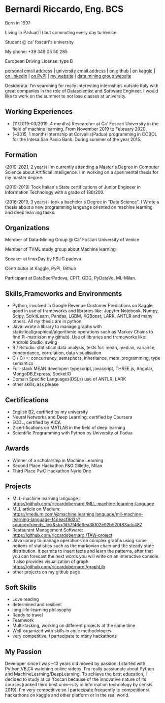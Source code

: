 # Bernardi Riccardo, Eng. BCS

Born in 1997

Living in Padua(IT) but commuting every day to Venice.

Student @ ca' foscari's university

My phone: +39 349 05 50 285

European Driving License: type B

<div id="webaddress">
<a href="riccardo.bernardi@rocketmail.com">personal email address</a>
| <a href="864018@stud.unive.it">university email address</a> 
| <a href="https://github.com/riccardobernardi">on github</a>
| <a href="https://www.kaggle.com/bernifix">on kaggle</a>
| <a href="https://www.linkedin.com/in/riccardobernardi/">on linkedin</a>
| <a href = "https://pypi.org/user/riccardobernardi/">on PyPI</a>
| <a href = "https://riccardobernardi97.wordpress.com/">my website</a>
| <a href = "https://sites.google.com/unive.it/data-mining-group/people">data mining group website</a>
</div>

Desiderata: I'm searching for really interesting internships outside Italy with great companies in the role of  Datascientist and Software Engineer. I would like to work on the summer to not lose classes at university.

## Working Experiences

- (11/2019-03/2019, 4 months) Researcher at Ca' Foscari University in the field of machine learning. From November 2019 to February 2020.
- (~2015, 1 month) Internship at Corvallis(Padua) programming in COBOL for the Intesa San Paolo Bank. During summer of the year 2015.

## Formation

(2019-2021, 2 years) I'm currently attending a Master's Degree in Computer Science about Artificial Intelligence. I'm working on a sperimental thesis for my master degree.

(2019-2019) Took Italian's State certifications of Junior Engineer in Information Technology with a grade of 180/200.

(2016-2019, 3 years) I took a bachelor's Degree in "Data Science".  I Wrote a thesis about a new programming language oriented on machine learning and deep learning tasks. 

## Organizations

Member of Data-Mining Group @ Ca' Foscari University of Venice

Member of TVML study group about Machine learning

Speaker at linuxDay by FSUG padova

Contributor at Kaggle, PyPI, Github

Participant at DataBeerPadova, CPIT, GDG, PyDataVe, ML-Milan.


## Skills,Frameworks and Environments

- Python, involved in Google Revenue Customer Predictions on Kaggle, good in use of frameworks and libraries like: Jupyter Notebook, Numpy, Scipy, ScikitLearn, Pandas, LGBM, XGBoost, LARK, ANTLR and many others. All my thesis are in python.
- Java: wrote a library to manage graphs with statistical/graphical/algorithmic operations such as Markov Chains to find Pi-matrix(on my github). Use of libraries and frameworks like: Android Studio, swing
- R / Rstudio: statistical data analysis, tests for: mean, median, variance, concordance, correlation, data visualisation
- C / C++: concurrency, semaphors, inheritance, meta_programming, type semantics
- Full-stack MEAN developer: typescript, javascript, THREE.js, Angular, MongoDB,Express, SocketIO
- Domain Specific Languages(DSLs) use of ANTLR, LARK
- other skills, ask please

## Certifications

- English B2, certified by my university
- Neural Networks and Deep Learning, certified by Coursera
- ECDL, certified by AICA
- 2 certifications on MATLAB in the field of deep learning
- Scientific Programming with Python by University of Padua

## Awards

- Winner of a scholarship in Machine Learning
- Second Place Hackathon P&G Gillette, Milan
- Third Place PwC Hackathon Nyrio One

## Projects

- MLL-machine learning language : https://github.com/riccardobernardi/MLL-machine-learning-language
- MLL article on Medium: https://medium.com/@machine.learning.language/mll-machine-learning-language-f4deacf8d2a?source=friends_link&sk=1d57f46e6ea35f02e92b520f83adc487
- Restaurant Management Software: https://github.com/riccardobernardi/TAW-project
- Java library to manage operations on complex graphs using some notions of statistics such as the markovian chain and the steady state distribution. It permits to insert texts and learn the patterns, after that you can forecast the next words you will write on an interactive console. It also provides visualization of graph. https://github.com/riccardobernardi/graphLib
- other projects on my github page

## Soft Skills

- Love reading
- determined and resilient
- long-life-learning philosophy
- Ready to travel
- Teamwork
- Multi-tasking, working on different projects at the same time
- Well-organized with skills in agile methodologies
- very competitive, I partecipate to many hackathons

## My Passion

Developer since I was ~13 years old moved by passion. I started with Python,VB,C# watching online videos. I'm really passionate about Python and MachineLearning/DeepLearning. To achieve the best education, I decided to study at ca 'foscari because of the innovative nature of its courses(ranked third best university in Information technology by censis 2019).  I'm very competitive so I partecipate frequently to competitions/ hackathons on kaggle and other platform or in the real world.